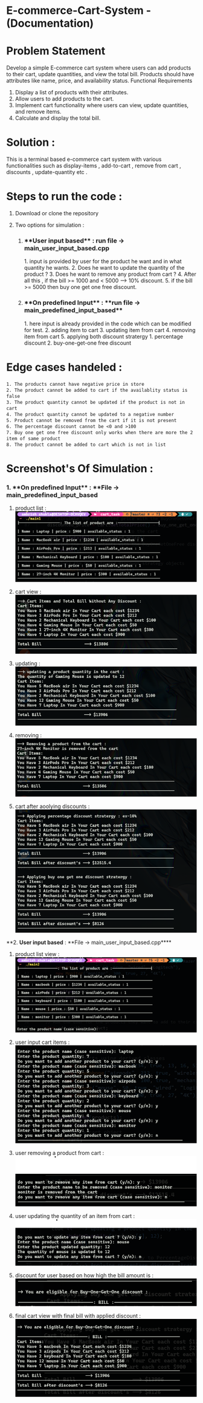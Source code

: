 # E-commerce-Cart-System - (Documentation)

# Problem Statement

Develop a simple E-commerce cart system where users can add products to their cart, update quantities, and view the total bill. Products
should have attributes like name, price, and availability status.
Functional Requirements

1. Display a list of products with their attributes.
2. Allow users to add products to the cart.
3. Implement cart functionality where users can view, update quantities, and remove items.
4. Calculate and display the total bill.

# Solution :

This is a terminal based e-commerce cart system with various functionalities such as display-items , add-to-cart , remove from cart , discounts , update-quantity etc .

# Steps to run the code :

1. Download or clone the repository
2. Two options for simulation :

   1. <h3>**User input based** : run file -> main_user_input_based.cpp</h3>
      1. input is provided by user for the product he want and in what quantity he wants.
      2. Does he want to update the quantity of the product ?
      3. Does he want to remove any product from cart ?
      4. After all this , if the bill >= 1000 and < 5000 --> 10% discount.
      5. if the bill >= 5000 then buy one get one free discount.

   2. <h3>**On predefined Input** : **run file -> main_predefined_input_based**</h3>
      1. here input is already provided in the code which can be modified for test.
      2. adding item to cart
      3. updating item from cart
      4. removing item from cart
      5. applying both discount stratergy 1. percentage discount 2. buy-one-get-one free discount

# Edge cases handeled :

    1. The products cannot have negative price in store
    2. The product cannot be added to cart if the availablity status is false
    3. The product quantity cannot be updated if the product is not in cart
    4. The product quantity cannot be updated to a negative number
    5. Product cannot be removed from the cart if it is not present
    6. The percentage discount cannot be <0 and >100
    7. Buy one get one free discount only works when there are more the 2 item of same product
    8. The product cannot be added to cart which is not in list

# Screenshot's Of Simulation :

<h3>1. **On predefined Input** : **File -> main_predefined_input_based</h3>

1.  product list :
    ![Alt text](<images/product list 1.png>)

2.  cart view :
    ![Alt text](<images/total 1.png>)

3.  updating :
    ![Alt text](images/updating.png)

4.  removing :
    ![Alt text](images/removing.png)

5.  cart after aoolying discounts :
    ![Alt text](images/discounts.png)

**2. **User input based** : **File -> main_user_input_based.cpp\*\*\*\*

1.  product list view :
    ![Alt text](<images 2/product list 1.png>)

2.  user input cart items :
    ![Alt text](<images 2/user input cart.png>)

3.  user removing a product from cart :
    ![Alt text](<images 2/removing.png>)

4.  user updating the quantity of an item from cart :
    ![Alt text](<images 2/updating .png>)

5.  discount for user based on how high the bill amount is :
    ![Alt text](<images 2/discount.png>)

6.  final cart view with final bill with applied discount :
    ![Alt text](<images 2/final bill and cart view.png>)

